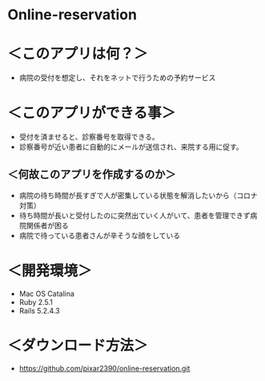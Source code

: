 # Online-reservation

# ＜このアプリは何？＞
  - 病院の受付を想定し、それをネットで行うための予約サービス

# ＜このアプリができる事＞
  - 受付を済ませると、診察番号を取得できる。
  - 診察番号が近い患者に自動的にメールが送信され、来院する用に促す。

## ＜何故このアプリを作成するのか＞
  - 病院の待ち時間が長すぎで人が密集している状態を解消したいから（コロナ対策）
  - 待ち時間が長いと受付したのに突然出ていく人がいて、患者を管理できず病院関係者が困る
  - 病院で待っている患者さんが辛そうな顔をしている

# ＜開発環境＞
  - Mac OS Catalina
  - Ruby 2.5.1
  - Rails 5.2.4.3

# ＜ダウンロード方法＞
  - https://github.com/pixar2390/online-reservation.git



